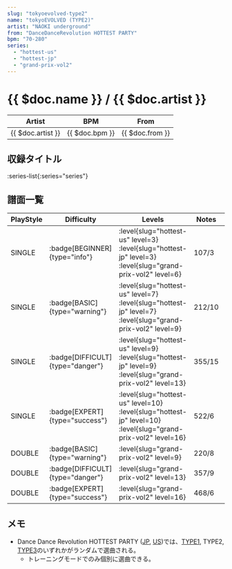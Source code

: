 ```yaml
---
slug: "tokyoevolved-type2"
name: "tokyoEVOLVED (TYPE2)"
artist: "NAOKI underground"
from: "DanceDanceRevolution HOTTEST PARTY"
bpm: "70-280"
series:
  - "hottest-us"
  - "hottest-jp"
  - "grand-prix-vol2"
---
```


# {{ $doc.name }} / {{ $doc.artist }}

|Artist|BPM|From|
|------|---|----|
|{{ $doc.artist }}|{{ $doc.bpm }}|{{ $doc.from }}|

## 収録タイトル

:series-list{:series="series"}

## 譜面一覧

|PlayStyle|Difficulty|Levels|Notes|Movie|
|---------|----------|------|-----|-----|
|SINGLE| :badge[BEGINNER]{type="info"}|<div class="field is-grouped is-grouped-multiline"> :level{slug="hottest-us" level=3} :level{slug="hottest-jp" level=3} :level{slug="grand-prix-vol2" level=6}</div>|107/3||
|SINGLE| :badge[BASIC]{type="warning"}|<div class="field is-grouped is-grouped-multiline"> :level{slug="hottest-us" level=7} :level{slug="hottest-jp" level=7} :level{slug="grand-prix-vol2" level=9}</div>|212/10||
|SINGLE| :badge[DIFFICULT]{type="danger"}|<div class="field is-grouped is-grouped-multiline"> :level{slug="hottest-us" level=9} :level{slug="hottest-jp" level=9} :level{slug="grand-prix-vol2" level=13}</div>|355/15||
|SINGLE| :badge[EXPERT]{type="success"}|<div class="field is-grouped is-grouped-multiline"> :level{slug="hottest-us" level=10} :level{slug="hottest-jp" level=10} :level{slug="grand-prix-vol2" level=16}</div>|522/6||
|DOUBLE| :badge[BASIC]{type="warning"}|<div class="field is-grouped is-grouped-multiline"> :level{slug="grand-prix-vol2" level=9}</div>|220/8||
|DOUBLE| :badge[DIFFICULT]{type="danger"}|<div class="field is-grouped is-grouped-multiline"> :level{slug="grand-prix-vol2" level=13}</div>|357/9||
|DOUBLE| :badge[EXPERT]{type="success"}|<div class="field is-grouped is-grouped-multiline"> :level{slug="grand-prix-vol2" level=16}</div>|468/6||

## メモ

- Dance Dance Revolution HOTTEST PARTY ([JP](/series/hottest-jp), [US](/series/hottest-us))では、[TYPE1](/songs/tokyoevolved-type1), TYPE2, [TYPE3](/songs/tokyoevolved-type3)のいずれかがランダムで選曲される。
  - トレーニングモードでのみ個別に選曲できる。
